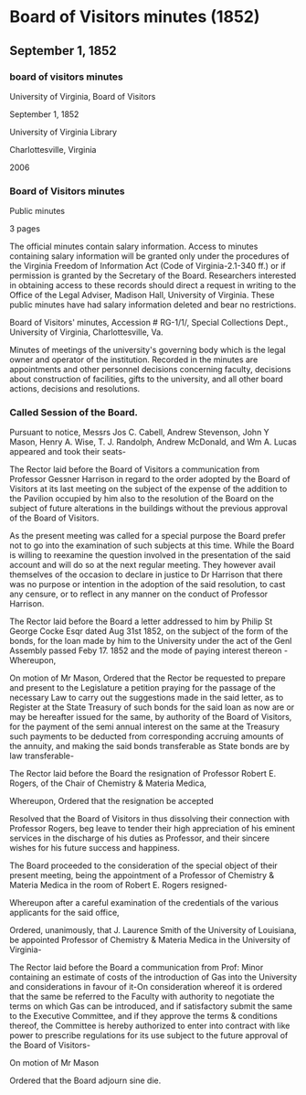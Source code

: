 <!-- altadded -->
<!-- altadded -->

<!-- llmmeta -->

<script type="application/ld+json">
{
"@context": "http://schema.org",
"@type": "BoardMinutes",
"name": "Board of Visitors minutes",
"startDate": "1852-09-01",
"endDate": "1852-09-01",
"location": {
"@type": "Place",
"name": "University of Virginia Library",
"address": {
"@type": "PostalAddress",
"addressLocality": "Charlottesville",
"addressRegion": "Virginia"
}
},
"organizer": {
"@type": "Organization",
"name": "University of Virginia, Board of Visitors"
},
"keywords": "Board of Visitors, University of Virginia, meeting minutes",
"description": "Minutes from the Board of Visitors meeting held on September 1, 1852, detailing various discussions including the resignation of Professor Robert E. Rogers and the appointment of J. Laurence Smith as his successor.",
"attendee": \[
"Jos C. Cabell",
"Andrew Stevenson",
"John Y Mason",
"Henry A. Wise",
"T. J. Randolph",
"Andrew McDonald",
"Wm A. Lucas"
],
"about": \[
{
"@type": "CreativeWork",
"name": "Professor Gessner Harrison",
"description": "Communication regarding the expense of the Pavilion addition."
},
{
"@type": "CreativeWork",
"name": "Professor Robert E. Rogers",
"description": "Resignation from the Chair of Chemistry & Materia Medica."
},
{
"@type": "CreativeWork",
"name": "J. Laurence Smith",
"description": "Appointed as Professor of Chemistry & Materia Medica."
},
{
"@type": "CreativeWork",
"name": "Gas Introduction Proposal",
"description": "Estimate of costs for the introduction of gas into the University."
}
]
}

</script>

<!-- llmformatted -->

# Board of Visitors minutes (1852)

## September 1, 1852

### board of visitors minutes

University of Virginia, Board of Visitors

September 1, 1852

University of Virginia Library

Charlottesville, Virginia

2006

### Board of Visitors minutes

Public minutes

3 pages

The official minutes contain salary information. Access to minutes containing salary information will be granted only under the procedures of the Virginia Freedom of Information Act (Code of Virginia-2.1-340 ff.) or if permission is granted by the Secretary of the Board. Researchers interested in obtaining access to these records should direct a request in writing to the Office of the Legal Adviser, Madison Hall, University of Virginia. These public minutes have had salary information deleted and bear no restrictions.

Board of Visitors' minutes, Accession # RG-1/1/, Special Collections Dept., University of Virginia, Charlottesville, Va.

Minutes of meetings of the university's governing body which is the legal owner and operator of the institution. Recorded in the minutes are appointments and other personnel decisions concerning faculty, decisions about construction of facilities, gifts to the university, and all other board actions, decisions and resolutions.

### Called Session of the Board.

Pursuant to notice, Messrs Jos C. Cabell, Andrew Stevenson, John Y Mason, Henry A. Wise, T. J. Randolph, Andrew McDonald, and Wm A. Lucas appeared and took their seats-

The Rector laid before the Board of Visitors a communication from Professor Gessner Harrison in regard to the order adopted by the Board of Visitors at its last meeting on the subject of the expense of the addition to the Pavilion occupied by him also to the resolution of the Board on the subject of future alterations in the buildings without the previous approval of the Board of Visitors.

As the present meeting was called for a special purpose the Board prefer not to go into the examination of such subjects at this time. While the Board is willing to reexamine the question involved in the presentation of the said account and will do so at the next regular meeting. They however avail themselves of the occasion to declare in justice to Dr Harrison that there was no purpose or intention in the adoption of the said resolution, to cast any censure, or to reflect in any manner on the conduct of Professor Harrison.

The Rector laid before the Board a letter addressed to him by Philip St George Cocke Esqr dated Aug 31st 1852, on the subject of the form of the bonds, for the loan made by him to the University under the act of the Genl Assembly passed Feby 17. 1852 and the mode of paying interest thereon - Whereupon,

On motion of Mr Mason, Ordered that the Rector be requested to prepare and present to the Legislature a petition praying for the passage of the necessary Law to carry out the suggestions made in the said letter, as to Register at the State Treasury of such bonds for the said loan as now are or may be hereafter issued for the same, by authority of the Board of Visitors, for the payment of the semi annual interest on the same at the Treasury such payments to be deducted from corresponding accruing amounts of the annuity, and making the said bonds transferable as State bonds are by law transferable-

The Rector laid before the Board the resignation of Professor Robert E. Rogers, of the Chair of Chemistry & Materia Medica,

Whereupon, Ordered that the resignation be accepted

Resolved that the Board of Visitors in thus dissolving their connection with Professor Rogers, beg leave to tender their high appreciation of his eminent services in the discharge of his duties as Professor, and their sincere wishes for his future success and happiness.

The Board proceeded to the consideration of the special object of their present meeting, being the appointment of a Professor of Chemistry & Materia Medica in the room of Robert E. Rogers resigned-

Whereupon after a careful examination of the credentials of the various applicants for the said office,

Ordered, unanimously, that J. Laurence Smith of the University of Louisiana, be appointed Professor of Chemistry & Materia Medica in the University of Virginia-

The Rector laid before the Board a communication from Prof: Minor containing an estimate of costs of the introduction of Gas into the University and considerations in favour of it-On consideration whereof it is ordered that the same be referred to the Faculty with authority to negotiate the terms on which Gas can be introduced, and if satisfactory submit the same to the Executive Committee, and if they approve the terms & conditions thereof, the Committee is hereby authorized to enter into contract with like power to prescribe regulations for its use subject to the future approval of the Board of Visitors-

On motion of Mr Mason

Ordered that the Board adjourn sine die.
